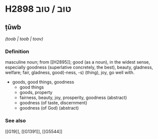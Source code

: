 # H2898 טוּב / טוב

## ṭûwb

_(toob | toob | toov)_

### Definition

masculine noun; from [[H2895]]; good (as a noun), in the widest sense, especially goodness (superlative concretely, the best), beauty, gladness, welfare; fair, gladness, good(-ness, -s) (thing), joy, go well with.

- goods, good things, goodness
    - good things
    - goods, property
    - fairness, beauty, joy, prosperity, goodness (abstract)
    - goodness (of taste, discernment)
    - goodness (of God) (abstract)
### See also

[[G19]], [[G1391]], [[G5544]]

